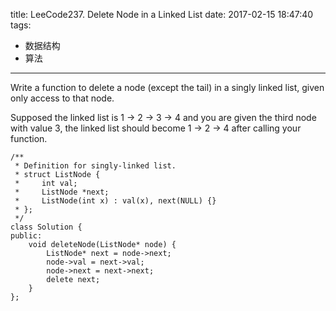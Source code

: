 title: LeeCode237. Delete Node in a Linked List
date: 2017-02-15 18:47:40
tags:
- 数据结构
- 算法
---
Write a function to delete a node (except the tail) in a singly linked list, given only access to that node.

Supposed the linked list is 1 -> 2 -> 3 -> 4 and you are given the third node with value 3, the linked list should become 1 -> 2 -> 4 after calling your function.


```
/**
 * Definition for singly-linked list.
 * struct ListNode {
 *     int val;
 *     ListNode *next;
 *     ListNode(int x) : val(x), next(NULL) {}
 * };
 */
class Solution {
public:
    void deleteNode(ListNode* node) {
        ListNode* next = node->next;
        node->val = next->val;
        node->next = next->next;
        delete next;
    }
};
```